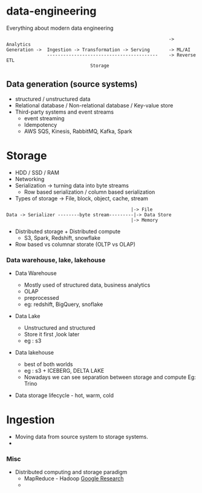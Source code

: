 # data-engineering
Everything about modern data engineering
```
                                                            -> Analytics
Generation ->  Ingestion -> Transformation -> Serving       -> ML/AI
               -----------------------------------------    -> Reverse ETL
                               Storage
```
## Data generation (source systems)
* structured / unstructured data
* Relational database / Non-relational database / Key-value store
* Third-party systems and event streams
  * event streaming
  * Idempotency
  * AWS SQS, Kinesis, RabbitMQ, Kafka, Spark
# Storage
* HDD / SSD / RAM
* Networking
* Serialization -> turning data into byte streams
  * Row based serialization / column based serialization
* Types of storage -> File, block, object, cache, stream
 ```
                                               |-> File
Data -> Serializer --------byte stream---------|-> Data Store
                                               |-> Memory  
```
* Distributed storage + Distributed compute
  * S3, Spark, Redshift, snowflake
* Row based vs columnar storate (OLTP vs OLAP)
### Data warehouse, lake, lakehouse
* Data Warehouse
  *  Mostly used of structured data, business analytics
  *  OLAP
  *  preprocessed
  *  eg: redshift, BigQuery, snoflake
* Data Lake
  * Unstructured and structured
  * Store it first ,look later
  * eg : s3
* Data lakehouse
  * best of both worlds
  * eg : s3 + ICEBERG, DELTA LAKE
  * Nowadays we can see separation between storage and compute Eg: Trino

* Data storage lifecycle - hot, warm, cold
# Ingestion
* Moving data from source system to storage systems.
* 



### Misc
* Distributed computing and storage paradigm
  * MapReduce - Hadoop [Google Research](https://static.googleusercontent.com/media/research.google.com/en//archive/mapreduce-osdi04.pdf)
  * 
